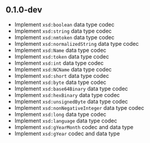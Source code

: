 ## 0.1.0-dev

- Implement `xsd:boolean` data type codec
- Implement `xsd:string` data type codec
- Implement `xsd:nmtoken` data type codec
- Implement `xsd:normalizedString` data type codec
- Implement `xsd:Name` data type codec
- Implement `xsd:token` data type codec
- Implement `xsd:int` data type codec
- Implement `xsd:NCName` data type codec
- Implement `xsd:short` data type codec
- Implement `xsd:byte` data type codec
- Implement `xsd:base64Binary` data type codec
- Implement `xsd:hexBinary` data type codec
- Implement `xsd:unsignedByte` data type codec
- Implement `xsd:nonNegativeInteger` data type codec
- Implement `xsd:long` data type codec
- Implement `xsd:language` data type codec
- Implement `xsd:gYearMonth` codec and data type
- Implement `xsd:gYear` codec and data type